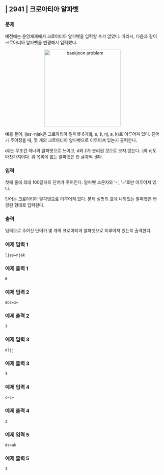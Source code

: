## | 2941 | 크로아티아 알파벳

### 문제

예전에는 운영체제에서 크로아티아 알파벳을 입력할 수가 없었다. 따라서, 다음과 같이 크로아티아 알파벳을 변경해서 입력했다.

<p align="center">
  <img src="https://user-images.githubusercontent.com/76546167/151000312-63d29f13-17b8-4c4d-b144-7e05d7064209.png" 
alt="baekjoon problem" style="width:250px"/></p>

예를 들어, ljes=njak은 크로아티아 알파벳 6개(lj, e, š, nj, a, k)로 이루어져 있다. 단어가 주어졌을 때, 몇 개의 크로아티아 알파벳으로 이루어져 있는지 출력한다.

dž는 무조건 하나의 알파벳으로 쓰이고, d와 ž가 분리된 것으로 보지 않는다. lj와 nj도 마찬가지이다. 위 목록에 없는 알파벳은 한 글자씩 센다.

### 입력

첫째 줄에 최대 100글자의 단어가 주어진다. 알파벳 소문자와 '-', '='로만 이루어져 있다.

단어는 크로아티아 알파벳으로 이루어져 있다. 문제 설명의 표에 나와있는 알파벳은 변경된 형태로 입력된다.

### 출력

입력으로 주어진 단어가 몇 개의 크로아티아 알파벳으로 이루어져 있는지 출력한다.

### 예제 입력 1

```
ljes=njak
```

### 예제 출력 1

```
6
```

### 예제 입력 2

```
ddz=z=
```

### 예제 출력 2

```
3
```

### 예제 입력 3

```
nljj
```

### 예제 출력 3

```
3
```

### 예제 입력 4

```
c=c=
```

### 예제 출력 4

```
2
```

### 예제 입력 5

```
dz=ak
```

### 예제 출력 5

```
3
```
